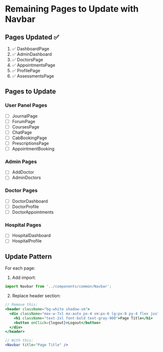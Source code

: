 # Remaining Pages to Update with Navbar

## Pages Updated ✅
1. ✅ DashboardPage
2. ✅ AdminDashboard
3. ✅ DoctorsPage
4. ✅ AppointmentsPage
5. ✅ ProfilePage
6. ✅ AssessmentsPage

## Pages to Update

### User Panel Pages
- [ ] JournalPage
- [ ] ForumPage
- [ ] CoursesPage
- [ ] ChatPage
- [ ] CabBookingPage
- [ ] PrescriptionsPage
- [ ] AppointmentBooking

### Admin Pages
- [ ] AddDoctor
- [ ] AdminDoctors

### Doctor Pages
- [ ] DoctorDashboard
- [ ] DoctorProfile
- [ ] DoctorAppointments

### Hospital Pages
- [ ] HospitalDashboard
- [ ] HospitalProfile

## Update Pattern

For each page:

1. Add import:
```jsx
import Navbar from '../components/common/Navbar';
```

2. Replace header section:
```jsx
// Remove this:
<header className="bg-white shadow-sm">
  <div className="max-w-7xl mx-auto px-4 sm:px-6 lg:px-8 py-4 flex justify-between items-center">
    <h1 className="text-2xl font-bold text-gray-900">Page Title</h1>
    <button onClick={logout}>Logout</button>
  </div>
</header>

// With this:
<Navbar title="Page Title" />
```

